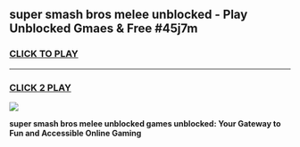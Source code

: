 
## super smash bros melee unblocked - Play Unblocked Gmaes & Free #45j7m
<h3>
<a href="https://news.freeplayer.one?title=super_smash_bros_melee_unblocked&ref=24F">CLICK TO PLAY</a></h3>
<hr>

<h3>
<a href="https://news.freeplayer.one?title=super_smash_bros_melee_unblocked&ref=24F">CLICK 2 PLAY</a>
  
</h3>

<a href="https://news.freeplayer.one?title=super_smash_bros_melee_unblocked&ref=24F/"><img src="https://clearcache.store/games.png"></a>


**super smash bros melee unblocked games unblocked: Your Gateway to Fun and Accessible Online Gaming**
